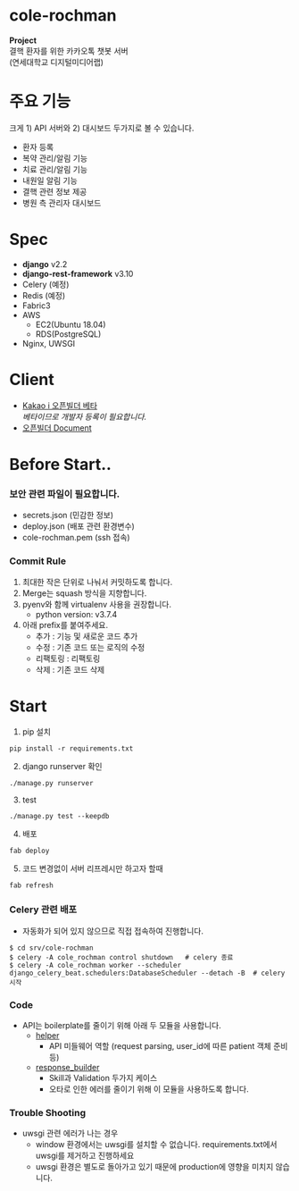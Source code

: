 # cole-rochman
**Project**\
결핵 환자를 위한 카카오톡 챗봇 서버\
(연세대학교 디지털미디어랩)

# 주요 기능
크게 1) API 서버와 2) 대시보드 두가지로 볼 수 있습니다.
- 환자 등록
- 복약 관리/알림 기능
- 치료 관리/알림 기능
- 내원일 알림 기능
- 결핵 관련 정보 제공
- 병원 측 관리자 대시보드

# Spec
- **django** v2.2
- **django-rest-framework** v3.10
- Celery (예정)
- Redis (예정)
- Fabric3
- AWS 
    - EC2(Ubuntu 18.04)
    - RDS(PostgreSQL)
- Nginx, UWSGI

# Client
- [Kakao i 오픈빌더 베타](https://i.kakao.com/openbuilder)\
*베타이므로 개발자 등록이 필요합니다.*
- [오픈빌더 Document](https://i.kakao.com/docs/getting-started-overview)


# Before Start..
### 보안 관련 파일이 필요합니다.
- secrets.json (민감한 정보)
- deploy.json (배포 관련 환경변수)
- cole-rochman.pem (ssh 접속)

### Commit Rule
1. 최대한 작은 단위로 나눠서 커밋하도록 합니다.
2. Merge는 squash 방식을 지향합니다.
3. pyenv와 함께 virtualenv 사용을 권장합니다.
    - python version: v3.7.4
4. 아래 prefix를 붙여주세요.
    - 추가 : 기능 및 새로운 코드 추가
    - 수정 : 기존 코드 또는 로직의 수정
    - 리팩토링 : 리팩토링
    - 삭제 : 기존 코드 삭제

# Start
1. pip 설치
```
pip install -r requirements.txt
```
2. django runserver 확인

```
./manage.py runserver
```
3. test

```
./manage.py test --keepdb
```
4. 배포

```
fab deploy
```
5. 코드 변경없이 서버 리프레시만 하고자 할때

```
fab refresh
```

### Celery 관련 배포 
- 자동화가 되어 있지 않으므로 직접 접속하여 진행합니다.
```
$ cd srv/cole-rochman
$ celery -A cole_rochman control shutdown   # celery 종료
$ celery -A cole_rochman worker --scheduler django_celery_beat.schedulers:DatabaseScheduler --detach -B  # celery 시작
```

### Code
- API는 boilerplate를 줄이기 위해 아래 두 모듈을 사용합니다.
    - [helper](https://github.com/hanqyu/cole-rochman/blob/master/core/api/util/helper.py)
        - API 미들웨어 역할 (request parsing, user_id에 따른 patient 객체 준비 등)
    - [response_builder](https://github.com/hanqyu/cole-rochman/blob/master/core/api/util/response_builder.py)
        - Skill과 Validation 두가지 케이스
        - 오타로 인한 에러를 줄이기 위해 이 모듈을 사용하도록 합니다.

### Trouble Shooting
- uwsgi 관련 에러가 나는 경우
  - window 환경에서는 uwsgi를 설치할 수 없습니다. requirements.txt에서 uwsgi를 제거하고 진행하세요
  - uwsgi 환경은 별도로 돌아가고 있기 때문에 production에 영향을 미치지 않습니다.
